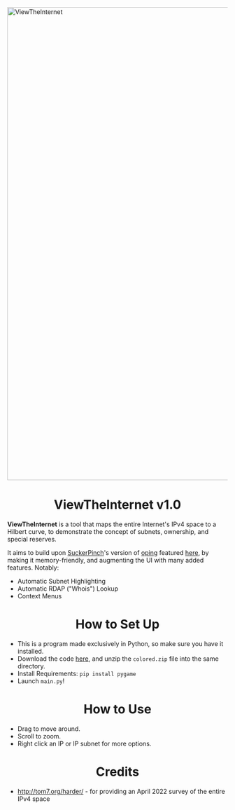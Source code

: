 <img width="1920" height="1080" alt="ViewTheInternet" src="https://github.com/user-attachments/assets/b8836e5c-bbe1-4441-a0fd-0e5277bb62df" />

<h1 align="center">ViewTheInternet v1.0</h1>

**ViewTheInternet** is a tool that maps the entire Internet's IPv4 space to a Hilbert curve, to demonstrate the concept of subnets, ownership, and special reserves.

It aims to build upon <a href=https://www.youtube.com/@tom7>SuckerPinch</a>'s version of <a href=https://sourceforge.net/p/tom7misc/svn/HEAD/tree/trunk/pingu/oping/>oping</a> featured <a href=http://tom7.org/harder/>here</a>, by making it memory-friendly, and augmenting the UI with many added features. Notably:

- Automatic Subnet Highlighting
- Automatic RDAP ("Whois") Lookup
- Context Menus

<h1 align="center">How to Set Up</h1>

- This is a program made exclusively in Python, so make sure you have it installed.
- Download the code <a href="https://github.com/gallium-gonzollium/ViewTheInternet/archive/refs/heads/main.zip">here</a>, and unzip the `colored.zip` file into the same directory.
- Install Requirements: `pip install pygame`
- Launch `main.py`!

<h1 align="center">How to Use</h1>

- Drag to move around.
- Scroll to zoom.
- Right click an IP or IP subnet for more options.

<h1 align="center">Credits</h1>

- http://tom7.org/harder/ - for providing an April 2022 survey of the entire IPv4 space
